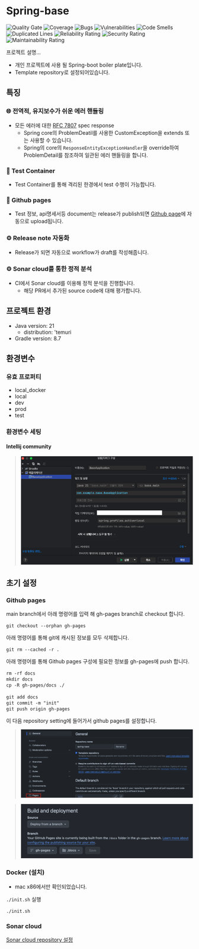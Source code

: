 # Spring-base 
![Quality Gate](https://sonarcloud.io/api/project_badges/measure?project=can019_spring-base&metric=alert_status)
![Coverage](https://sonarcloud.io/api/project_badges/measure?project=can019_spring-base&metric=coverage)
![Bugs](https://sonarcloud.io/api/project_badges/measure?project=can019_spring-base&metric=bugs)
![Vulnerabilities](https://sonarcloud.io/api/project_badges/measure?project=can019_spring-base&metric=vulnerabilities)
![Code Smells](https://sonarcloud.io/api/project_badges/measure?project=can019_spring-base&metric=code_smells)
![Duplicated Lines](https://sonarcloud.io/api/project_badges/measure?project=can019_spring-base&metric=duplicated_lines_density)
![Reliability Rating](https://sonarcloud.io/api/project_badges/measure?project=can019_spring-base&metric=reliability_rating)
![Security Rating](https://sonarcloud.io/api/project_badges/measure?project=can019_spring-base&metric=security_rating)
![Maintainability Rating](https://sonarcloud.io/api/project_badges/measure?project=can019_spring-base&metric=sqale_rating)


프로젝트 설명...


- 개인 프로젝트에 사용 될 Spring-boot boiler plate입니다.
- Template repository로 설정되어있습니다.

## 특징
### 🌐 전역적, 유지보수가 쉬운 에러 핸들링
- 모든 에러에 대한 [RFC 7807](https://datatracker.ietf.org/doc/html/rfc7807) spec response
  - Spring core의 ProblemDeatil를 사용한 CustomException을 extends 또는 사용할 수 있습니다.
  - Spring의 core의 `ResponseEntityExceptionHandler`을 override하여 ProblemDetail를 참조하여 일관된 에러 핸들링을 합니다.

### 🚪 Test Container
- Test Container를 통해 격리된 한경에서 test 수행이 가능합니다.

### 📝 Github pages
- Test 정보, api명세서등 document는 release가 publish되면 [Github page](https://can019.github.io/spring-base)에 자동으로 upload됩니다.

### ⚙️ Release note 자동화

- Release가 되면 자동으로 workflow가 draft를 작성해줍니다.

### ⚙️ Sonar cloud를 통한 정적 분석

- CI에서 Sonar cloud를 이용해 정적 분석을 진행합니다.
  - 해당 PR에서 추가된 source code에 대해 평가합니다.


## 프로젝트 환경
- Java version: 21
  - distribution: 'temuri
- Gradle version: 8.7

## 환경변수
### 유효 프로퍼티
- local_docker
- local
- dev
- prod
- test

### 환경변수 세팅
#### Intellij community
> ![intellij-community-env](./docs/resource/intellij_comunity_env_set.png)

## 초기 설정
### Github pages
main branch에서 아래 명령어를 입력 해 gh-pages branch로 checkout 합니다.
```shell
git checkout --orphan gh-pages
```
아래 명령어를 통해 git에 캐시된 정보를 모두 삭제합니다.
```shell
git rm --cached -r .
```
아래 명령어를 통해 Github pages 구성에 필요한 정보를 gh-pages에 push 합니다.
```shell
rm -rf docs
mkdir docs
cp -R gh-pages/docs ./

git add docs
git commit -m "init"
git push origin gh-pages
```

이 다음 repository setting에 들어가서 github pages를 설정합니다.

> ![github-repo-setting](./docs/resource/gh-pages-repo-setting.png)

> ![github-gh-pages-deploy-setting](./docs/resource/gh-pages-deploy-setting.png)


### Docker (설치)
- mac x86에서만 확인되었습니다.

`./init.sh` 실행

``` shell
./init.sh
```

### Sonar cloud
[Sonar cloud repository 설정](https://chaerim1001.tistory.com/94)
